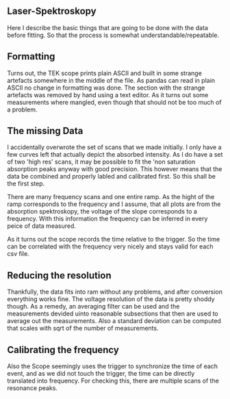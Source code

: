 Laser-Spektroskopy
---

Here I describe the basic things that are going to be done with the data before fitting. So that the process is somewhat understandable/repeatable.

## Formatting
Turns out, the TEK scope prints plain ASCII and built in some strange artefacts somewhere in the middle of the file. As pandas can read in plain ASCII
no change in formatting was done. The section with the strange artefacts was removed by hand using a text editor. As it turns out some measurements
where mangled, even though that should not be too much of a problem.

## The missing Data
I accidentally overwrote the set of scans that we made initially. I only have a few curves left that actually depict the absorbed intensity. As I do
have a set of two 'high res' scans, it may be possible to fit the 'non saturation absorption peaks anyway with good precision.
This however means that the data be combined and properly labled and calibrated first. So this shall be the first step.

There are many frequency scans and one entire ramp. As the hight of the ramp corresponds to the frequency and I assume, that all plots are from the
absorption spektroskopy, the voltage of the slope corresponds to a frequency. With this information the frequency can be inferred in every peice of
data measured.

As it turns out the scope records the time relative to the trigger. So the time can be correlated with the frequency very nicely and stays valid
for each csv file.

## Reducing the resolution
Thankfully, the data fits into ram without any problems, and after conversion everything works fine.
The voltage resolution of the data is pretty shoddy though. As a remedy, an averaging filter can be used and the measurements devided uinto reasonable
subsections that then are used to average out the measurements. Also a standard deviation can be computed that scales with sqrt of the number of
measurements.

## Calibrating the frequency
Also the Scope seemingly uses the trigger to synchronize the time of each event, and as we did not touch the trigger, the time can be directly
translated into frequency. For checking this, there are multiple scans of the resonance peaks.


